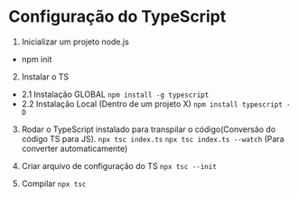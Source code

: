 # Configuração do TypeScript

1. Inicializar um projeto node.js
- npm init
2. Instalar o TS
- 2.1 Instalação GLOBAL
    `npm install -g typescript`
- 2.2 Instalação Local (Dentro de um projeto X)
    `npm install typescript -D`
3. Rodar o TypeScript instalado para transpilar o código(Conversão do código TS para JS).
    `npx tsc index.ts`
    `npx tsc index.ts --watch` (Para converter automaticamente)
4. Criar arquivo de configuração do TS
    `npx tsc --init`

5. Compilar
    `npx tsc`
